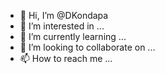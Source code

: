 - 👋 Hi, I’m @DKondapa
- 👀 I’m interested in ...
- 🌱 I’m currently learning ...
- 💞️ I’m looking to collaborate on ...
- 📫 How to reach me ...

<!---
DKondapa/DKondapa is a ✨ special ✨ repository because its `README.md` (this file) appears on your GitHub profile.
You can click the Preview link to take a look at your changes.
--->
